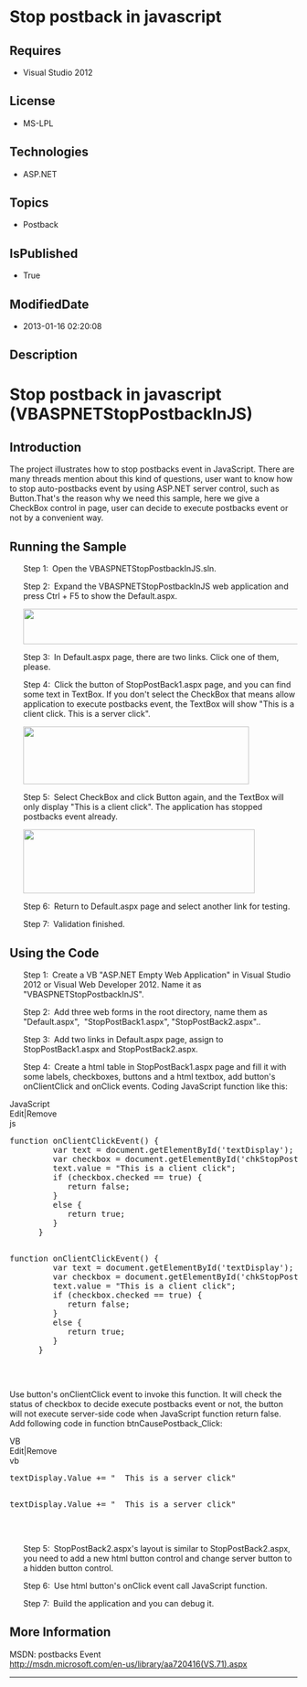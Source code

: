 # Stop postback in javascript
## Requires
* Visual Studio 2012
## License
* MS-LPL
## Technologies
* ASP.NET
## Topics
* Postback
## IsPublished
* True
## ModifiedDate
* 2013-01-16 02:20:08
## Description

<h1>Stop postback in javascript (VBASPNETStopPostbackInJS)</h1>
<h2>Introduction</h2>
<p class="MsoNormal">The project illustrates how to stop postbacks event in JavaScript. There are many threads mention about this kind of questions, user want to know how to stop auto-postbacks event by using ASP.NET server control, such as Button.That&#39;s
 the reason why we need this sample, here we give a CheckBox control in page, user can decide to execute postbacks event or not by a convenient way.<span style="">
</span></p>
<h2>Running the Sample<span style=""> </span></h2>
<p class="MsoListParagraphCxSpFirst" style="margin-left:.25in"><span style=""><span style="">Step 1:<span style="font:7.0pt &quot;Times New Roman&quot;">&nbsp;&nbsp;
</span></span></span>Open the VBASPNETStopPostbackInJS.sln.<span style=""> </span>
</p>
<p class="MsoListParagraphCxSpMiddle" style="margin-left:.25in"><span style=""><span style="">Step 2:<span style="font:7.0pt &quot;Times New Roman&quot;">&nbsp;&nbsp;
</span></span></span>Expand the VBASPNETStopPostbackInJS web application and press Ctrl &#43; F5 to show the Default.aspx.</p>
<p class="MsoListParagraphCxSpMiddle" style="margin-left:.25in"><span style=""><img src="/site/view/file/74730/1/image.png" alt="" width="544" height="62" align="middle">
</span></p>
<p class="MsoListParagraphCxSpMiddle" style="margin-left:.25in"><span style=""><span style="">Step 3:<span style="font:7.0pt &quot;Times New Roman&quot;">&nbsp;&nbsp;
</span></span></span><span style="">In Default.aspx page, there are two links. Click one of them, please.</span></p>
<p class="MsoListParagraphCxSpMiddle" style="margin-left:.25in"><span style=""><span style="">Step 4:<span style="font:7.0pt &quot;Times New Roman&quot;">&nbsp;&nbsp;
</span></span></span>Click the button of StopPostBack1.aspx page, and you can find some text in TextBox. If you don&#39;t select the CheckBox that means allow application to execute postbacks event, the TextBox will show &quot;This is a client click. This is
 a server click&quot;.</p>
<p class="MsoListParagraphCxSpMiddle" style="margin-left:.25in"><span style=""><img src="/site/view/file/74731/1/image.png" alt="" width="395" height="101" align="middle">
</span></p>
<p class="MsoListParagraphCxSpMiddle" style="margin-left:.25in"><span style=""><span style="">Step 5:<span style="font:7.0pt &quot;Times New Roman&quot;">&nbsp;&nbsp;
</span></span></span>Select CheckBox and click Button again, and the TextBox will only display &quot;This is a client click&quot;. The application has stopped postbacks event already.</p>
<p class="MsoListParagraphCxSpMiddle" style="margin-left:.25in"><span style=""><img src="/site/view/file/74732/1/image.png" alt="" width="405" height="112" align="middle">
</span></p>
<p class="MsoListParagraphCxSpMiddle" style="margin-left:.25in"><span style=""><span style="">Step 6:<span style="font:7.0pt &quot;Times New Roman&quot;">&nbsp;&nbsp;
</span></span></span>Return to Default.aspx page and select another link for testing.</p>
<p class="MsoListParagraphCxSpLast" style="margin-left:.25in"><span style=""><span style="">Step 7:<span style="font:7.0pt &quot;Times New Roman&quot;">&nbsp;&nbsp;
</span></span></span>Validation finished.</p>
<h2>Using the Code<span style=""> </span></h2>
<p class="MsoListParagraphCxSpFirst" style="margin-left:.25in"><span style=""><span style="">Step 1:<span style="font:7.0pt &quot;Times New Roman&quot;">&nbsp;&nbsp;
</span></span></span>Create a VB &quot;ASP.NET Empty Web Application&quot; in Visual Studio 2012 or Visual Web Developer 2012. Name it as &quot;VBASPNETStopPostbackInJS&quot;.</p>
<p class="MsoListParagraphCxSpMiddle" style="margin-left:.25in"><span style=""><span style="">Step 2:<span style="font:7.0pt &quot;Times New Roman&quot;">&nbsp;&nbsp;
</span></span></span>Add three web forms in the root directory, name them as &quot;Default.aspx&quot;,<span style="">&nbsp;
</span>&quot;StopPostBack1.aspx&quot;, &quot;StopPostBack2.aspx&quot;..</p>
<p class="MsoListParagraphCxSpMiddle" style="margin-left:.25in"><span style=""><span style="">Step 3:<span style="font:7.0pt &quot;Times New Roman&quot;">&nbsp;&nbsp;
</span></span></span><span style="">Add two links in Default.aspx page, assign to StopPostBack1.aspx and StopPostBack2.aspx.</span></p>
<p class="MsoListParagraphCxSpLast" style="margin-left:.25in"><span style=""><span style="">Step 4:<span style="font:7.0pt &quot;Times New Roman&quot;">&nbsp;&nbsp;
</span></span></span>Create a html table in StopPostBack1.aspx page and fill it with some labels, checkboxes, buttons and a html textbox, add button's onClientClick and onClick events. Coding JavaScript function like this:</p>
<div class="scriptcode">
<div class="pluginEditHolder" pluginCommand="mceScriptCode">
<div class="title"><span>JavaScript</span></div>
<div class="pluginLinkHolder"><span class="pluginEditHolderLink">Edit</span>|<span class="pluginRemoveHolderLink">Remove</span>
</div>
<span class="hidden">js</span>
<pre class="hidden">
function onClientClickEvent() {
&nbsp;&nbsp;&nbsp;&nbsp;&nbsp;&nbsp;&nbsp;&nbsp; var text = document.getElementById('textDisplay');
&nbsp;&nbsp;&nbsp;&nbsp;&nbsp;&nbsp;&nbsp;&nbsp; var checkbox = document.getElementById('chkStopPostback');
&nbsp;&nbsp;&nbsp;&nbsp;&nbsp;&nbsp;&nbsp;&nbsp; text.value = &quot;This is a client click&quot;;
&nbsp;&nbsp;&nbsp;&nbsp;&nbsp;&nbsp;&nbsp;&nbsp; if (checkbox.checked == true) {
&nbsp;&nbsp;&nbsp;&nbsp;&nbsp;&nbsp;&nbsp;&nbsp;&nbsp;&nbsp;&nbsp; return false;
&nbsp;&nbsp;&nbsp;&nbsp;&nbsp;&nbsp;&nbsp;&nbsp; }
&nbsp;&nbsp;&nbsp;&nbsp;&nbsp;&nbsp;&nbsp;&nbsp; else {
&nbsp;&nbsp;&nbsp;&nbsp;&nbsp;&nbsp;&nbsp;&nbsp;&nbsp;&nbsp;&nbsp; return true;
&nbsp;&nbsp;&nbsp;&nbsp;&nbsp;&nbsp;&nbsp;&nbsp; }
&nbsp;&nbsp;&nbsp;&nbsp;&nbsp; }

</pre>
<pre id="codePreview" class="js">
function onClientClickEvent() {
&nbsp;&nbsp;&nbsp;&nbsp;&nbsp;&nbsp;&nbsp;&nbsp; var text = document.getElementById('textDisplay');
&nbsp;&nbsp;&nbsp;&nbsp;&nbsp;&nbsp;&nbsp;&nbsp; var checkbox = document.getElementById('chkStopPostback');
&nbsp;&nbsp;&nbsp;&nbsp;&nbsp;&nbsp;&nbsp;&nbsp; text.value = &quot;This is a client click&quot;;
&nbsp;&nbsp;&nbsp;&nbsp;&nbsp;&nbsp;&nbsp;&nbsp; if (checkbox.checked == true) {
&nbsp;&nbsp;&nbsp;&nbsp;&nbsp;&nbsp;&nbsp;&nbsp;&nbsp;&nbsp;&nbsp; return false;
&nbsp;&nbsp;&nbsp;&nbsp;&nbsp;&nbsp;&nbsp;&nbsp; }
&nbsp;&nbsp;&nbsp;&nbsp;&nbsp;&nbsp;&nbsp;&nbsp; else {
&nbsp;&nbsp;&nbsp;&nbsp;&nbsp;&nbsp;&nbsp;&nbsp;&nbsp;&nbsp;&nbsp; return true;
&nbsp;&nbsp;&nbsp;&nbsp;&nbsp;&nbsp;&nbsp;&nbsp; }
&nbsp;&nbsp;&nbsp;&nbsp;&nbsp; }

</pre>
</div>
</div>
<div class="endscriptcode">&nbsp;</div>
<p class="MsoNormal">Use button's onClientClick event to invoke this function. It will check the status of checkbox to decide execute postbacks event or not, the button will not execute server-side code when JavaScript function return false.<span style="">&nbsp;
</span>Add following code in function btnCausePostback_Click:</p>
<div class="scriptcode">
<div class="pluginEditHolder" pluginCommand="mceScriptCode">
<div class="title"><span>VB</span></div>
<div class="pluginLinkHolder"><span class="pluginEditHolderLink">Edit</span>|<span class="pluginRemoveHolderLink">Remove</span>
</div>
<span class="hidden">vb</span>
<pre class="hidden">
textDisplay.Value &#43;= &quot;&nbsp; This is a server click&quot;

</pre>
<pre id="codePreview" class="vb">
textDisplay.Value &#43;= &quot;&nbsp; This is a server click&quot;

</pre>
</div>
</div>
<div class="endscriptcode">&nbsp;</div>
<p class="MsoListParagraphCxSpFirst" style="margin-left:.25in"><span style=""><span style="">Step 5:<span style="font:7.0pt &quot;Times New Roman&quot;">&nbsp;&nbsp;
</span></span></span>StopPostBack2.aspx's layout is similar to StopPostBack2.aspx, you need to add a new html button control and change server button to a hidden button control.</p>
<p class="MsoListParagraphCxSpMiddle" style="margin-left:.25in"><span style=""><span style="">Step 6:<span style="font:7.0pt &quot;Times New Roman&quot;">&nbsp;&nbsp;
</span></span></span>Use html button's onClick event call JavaScript function.</p>
<p class="MsoListParagraphCxSpLast" style="margin-left:.25in"><span style=""><span style="">Step 7:<span style="font:7.0pt &quot;Times New Roman&quot;">&nbsp;&nbsp;
</span></span></span>Build the application and you can debug it<span style="">.</span></p>
<h2>More Information</h2>
<p class="MsoNormal">MSDN: postbacks Event<br>
<a href="http://msdn.microsoft.com/en-us/library/aa720416(VS.71).aspx">http://msdn.microsoft.com/en-us/library/aa720416(VS.71).aspx</a><span style="">
</span></p>
<hr>
<div><a href="http://go.microsoft.com/?linkid=9759640" style="margin-top:3px"><img alt="" src="http://bit.ly/onecodelogo">
</a></div>
